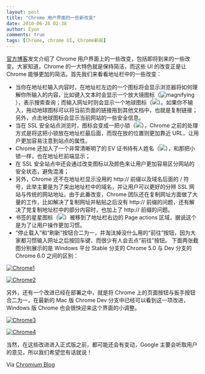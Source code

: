 ```yaml
---
layout: post
title: "Chrome 用户界面的一些新改变"
date: 2010-06-26 02:38
author: Eyon
comments: true
tags: [Chrome, chrome UI, Chrome新闻]
---
```

[官方博客](http://blog.chromium.org/2010/06/fresh-coat-of-chrome.html)发文介绍了 Chrome 用户界面上的一些改变，包括即将到来的一些改变。大家知道，Chrome 的一大特色就是保持简洁，而这些 UI 的改变正是让 Chrome 能够更加的简洁。首先我们来看看地址栏中的一些改变：


*   当你在地址栏输入内容时，在地址栏左边的一个图标将会显示浏览器将如何理解你所输入的内容，比如键入文本时会显示一个放大镜图标（![](http://img.chromi.org/2010/06/magnifying.png "magnifying")），表示搜索查询；而输入网址时则会显示一个地球图标（![](http://img.chromi.org/2010/06/globe.png)）。如果你不输入，拖动地球图标可以将当前页面的链接拖到其他文档中，也就是复制链接；另外，点击地球图标会显示当前网站的一些安全信息。
*   当在 SSL 安全站点浏览时，图标会变成一把小锁（![](http://img.chromi.org/2010/06/lock.png)），Chrome 之前的处理方式是将这把小锁放在地址栏最后面，而现在放的位置则更加靠近 URL，让用户更加容易注意到站点的属性。
*   Chrome 还加入了一个非常清晰明了的 EV 证书持有人姓名（![](http://img.chromi.org/2010/06/EV.png)），和那把小锁一样，也在地址栏前端显示；
*   在 SSL 安全站点中还会通过改变图标以及颜色来让用户更加容易区分网站的安全状态，避免混淆；
*   另外，Chrome 还不在地址栏显示没用的 http:// 前缀以及域名后面的 / 符号，此举主要是为了突出地址栏中的域名，并让用户可以更好的分辨 SSL 网站与传统的网站地址。由于此番改变，Chrome 团队还在复制网址方面做了大量的工作，比如解决了复制网址并粘贴之后没有 http:// 前缀的问题，还有解决了党复制地址栏中的部分内容时，也加上了 http:// 前缀的问题。
*   书签的星星图标（![](http://img.chromi.org/2010/06/star.png)）被移到了地址栏右边的 Page actions 区域，据说这个是为了让用户操作更加习惯。
*   “停止载入”和“刷新”按钮合二为一，并淘汰掉没什么用的“前往”按钮，因为大家都习惯输入网址之后按回车键，而很少有人会去点“前往”按钮。
下面两张截图分别展示的是 Windows 平台 Stable 分支的 Chrome 5.0 与 Dev 分支的 Chrome 6.0 之间的区别：<!--more-->

<a href="http://img.chromi.org/2010/06/Chrome1.png">![](http://img.chromi.org/2010/06/Chrome1.png "Chrome1")</a>

<a href="http://img.chromi.org/2010/06/Chrome2.png">![](http://img.chromi.org/2010/06/Chrome2.png "Chrome2")</a>

另外，还有一个改进已经在部署之中，就是将 Chrome 上的页面按钮与扳手按钮合二为一，在最新的 Mac 版 Chrome Dev 分支中已经可以看到这一项改进，Windows 版 Chrome 也会很快迎来这个界面的小调整。

<a href="http://img.chromi.org/2010/06/Chrome3.png">![](http://img.chromi.org/2010/06/Chrome3.png "Chrome3")</a>

<a href="http://img.chromi.org/2010/06/Chrome4.png">![](http://img.chromi.org/2010/06/Chrome4.png "Chrome4")</a>

当然，在这些改进进入正式版之前，都可能还会有变动，Google 主要会听取用户的意见，所以我们希望您有话就说！

Via [Chromium Blog](http://blog.chromium.org/2010/06/fresh-coat-of-chrome.html)
